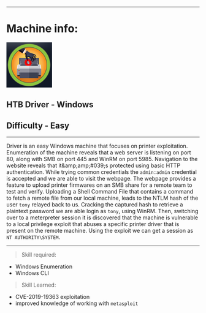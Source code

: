 
---

# Machine info:

![logo](./screenshots/logo.png)

## HTB Driver - Windows

## Difficulty - Easy

---

Driver is an easy Windows machine that focuses on printer exploitation. Enumeration of the machine reveals that a web server is listening on port 80, along with
SMB on port 445 and WinRM on port 5985. Navigation to the website reveals that it&amp;amp;amp;#039;s protected using basic HTTP authentication. While trying common
credentials the `admin:admin` credential is accepted and we are able to visit the webpage. The webpage provides a feature to upload printer firmwares on an SMB share
for a remote team to test and verify. Uploading a Shell Command File that contains a command to fetch a remote file from our local machine, leads to the NTLM hash of
the user `tony` relayed back to us. Cracking the captured hash to retrieve a plaintext password we are able login as `tony`, using WinRM. Then, switching over to a
meterpreter session it is discovered that the machine is vulnerable to a local privilege exploit that abuses a specific printer driver that is present on the remote machine.
Using the exploit we can get a session as `NT AUTHORITY\SYSTEM`.

---

> Skill required:

- Windows Enumeration
- Windows CLI

> Skill Learned:

- CVE-2019-19363 exploitation
- improved knowledge of working with `metasploit`
